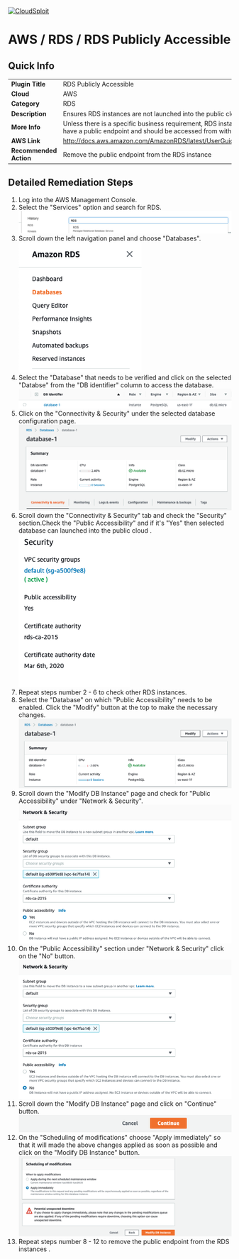 [![CloudSploit](https://cloudsploit.com/img/logo-new-big-text-100.png "CloudSploit")](https://cloudsploit.com)

# AWS / RDS / RDS Publicly Accessible

## Quick Info

| | |
|-|-|
| **Plugin Title** | RDS Publicly Accessible |
| **Cloud** | AWS |
| **Category** | RDS |
| **Description** | Ensures RDS instances are not launched into the public cloud |
| **More Info** | Unless there is a specific business requirement, RDS instances should not have a public endpoint and should be accessed from within a VPC only. |
| **AWS Link** | http://docs.aws.amazon.com/AmazonRDS/latest/UserGuide/USER_VPC.html |
| **Recommended Action** | Remove the public endpoint from the RDS instance |

## Detailed Remediation Steps
1. Log into the AWS Management Console.
2. Select the "Services" option and search for RDS. </br> <img src="/resources/aws/rds/rds-publicly-accessible/step2.png"/>
3. Scroll down the left navigation panel and choose "Databases". </br> <img src="/resources/aws/rds/rds-publicly-accessible/step3.png"/>
4. Select the "Database" that needs to be verified and click on the  selected "Databse" from the "DB identifier" column to access the database.</br><img src="/resources/aws/rds/rds-publicly-accessible/step4.png"/>
5. Click on the "Connectivity & Security" under the selected database configuration page.</br><img src="/resources/aws/rds/rds-publicly-accessible/step5.png"/>
6. Scroll down the "Connectivity & Security" tab and check the "Security" section.Check the "Public Accessibility" and if it's "Yes" then selected database can launched into the public cloud .</br><img src="/resources/aws/rds/rds-publicly-accessible/step6.png"/>
7. Repeat steps number 2 - 6 to check other RDS instances. </br>
8. Select the "Database" on which "Public Accessibility" needs to be enabled. Click the "Modify" button at the top to make the necessary changes.</br><img src="/resources/aws/rds/rds-publicly-accessible/step8.png"/>
9. Scroll down the "Modify DB Instance" page and check for "Public Accessibility" under "Network & Security".</br><img src="/resources/aws/rds/rds-publicly-accessible/step9.png"/>
10. On the "Public Accessibility" section under "Network & Security" click on the "No" button.</br><img src="/resources/aws/rds/rds-publicly-accessible/step10.png"/>
11. Scroll down the "Modify DB Instance" page and click on "Continue" button. </br><img src="/resources/aws/rds/rds-publicly-accessible/step11.png"/>
12. On the "Scheduling of modifications" choose "Apply immediately" so that it will made the above changes applied as soon as possible and click on the "Modify DB Instance" button. </br><img src="/resources/aws/rds/rds-publicly-accessible/step12.png"/>
13. Repeat steps number 8 - 12 to remove the public endpoint from the RDS instances .</br>
